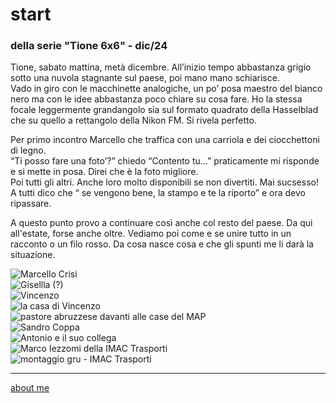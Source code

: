 
# start
### della serie "Tione 6x6" - dic/24

Tione, sabato mattina, metà dicembre. All’inizio tempo abbastanza grigio sotto una nuvola stagnante sul paese, poi mano mano schiarisce.  
Vado in giro con le macchinette analogiche, un po’ posa maestro del bianco nero ma con le idee abbastanza poco chiare su cosa fare. Ho la stessa focale leggermente grandangolo sia sul formato quadrato della Hasselblad che su quello a rettangolo della Nikon FM. Si rivela perfetto. 

Per primo incontro Marcello che traffica con una carriola e dei ciocchettoni di legno.  
“Ti posso fare una foto’?” chiedo “Contento tu…” praticamente mi risponde e si mette in posa. Direi che è la foto migliore.  
Poi tutti gli altri. Anche loro molto disponibili se non divertiti. Mai sucsesso!  
A tutti dico che “ se vengono bene, la stampo e te la riporto” e ora devo ripassare. 

A questo punto provo a continuare così anche col resto del paese. Da qui all'estate, forse anche oltre. Vediamo poi come e se unire tutto in un racconto o un filo rosso. Da cosa nasce cosa e che gli spunti me li darà la situazione.

![](https://cacioman.github.io/tione6x6241226pic02.jpg "Marcello Crisi")  
![](https://cacioman.github.io/tione6x6241226pic03.jpg "Gisellla (?)")  
![](https://cacioman.github.io/tione6x6241226pic04.jpg "Vincenzo")  
![](https://cacioman.github.io/tione6x6241226pic05.jpg "la casa di Vincenzo")  
![](https://cacioman.github.io/tione6x6241226pic06.jpg "pastore abruzzese davanti alle case del MAP")  
![](https://cacioman.github.io/tione6x6241226pic07.jpg "Sandro Coppa")  
![](https://cacioman.github.io/tione6x6241226pic08.jpg "Antonio e il suo collega")  
![](https://cacioman.github.io/tione6x6241226pic09.jpg "Marco Iezzomi della IMAC Trasporti")  
![](https://cacioman.github.io/tione6x6241226pic01.jpg "montaggio gru - IMAC Trasporti")  


---  
[about me](https://about.me/cacioman) 

